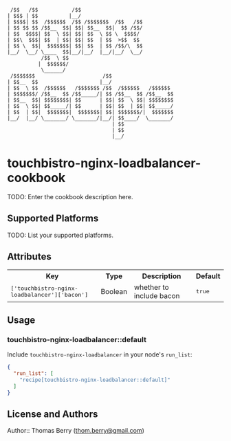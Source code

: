 ```
 /$$   /$$           /$$                              
| $$$ | $$          |__/                              
| $$$$| $$  /$$$$$$  /$$ /$$$$$$$  /$$   /$$          
| $$ $$ $$ /$$__  $$| $$| $$__  $$|  $$ /$$/          
| $$  $$$$| $$  \ $$| $$| $$  \ $$ \  $$$$/           
| $$\  $$$| $$  | $$| $$| $$  | $$  >$$  $$           
| $$ \  $$|  $$$$$$$| $$| $$  | $$ /$$/\  $$          
|__/  \__/ \____  $$|__/|__/  |__/|__/  \__/          
           /$$  \ $$                                  
          |  $$$$$$/                                  
           \______/                                   
 /$$$$$$$                      /$$                    
| $$__  $$                    |__/                    
| $$  \ $$  /$$$$$$   /$$$$$$$ /$$  /$$$$$$   /$$$$$$ 
| $$$$$$$/ /$$__  $$ /$$_____/| $$ /$$__  $$ /$$__  $$
| $$__  $$| $$$$$$$$| $$      | $$| $$  \ $$| $$$$$$$$
| $$  \ $$| $$_____/| $$      | $$| $$  | $$| $$_____/
| $$  | $$|  $$$$$$$|  $$$$$$$| $$| $$$$$$$/|  $$$$$$$
|__/  |__/ \_______/ \_______/|__/| $$____/  \_______/
                                  | $$                
                                  | $$                
                                  |__/                
```

# touchbistro-nginx-loadbalancer-cookbook

TODO: Enter the cookbook description here.

## Supported Platforms

TODO: List your supported platforms.

## Attributes

<table>
  <tr>
    <th>Key</th>
    <th>Type</th>
    <th>Description</th>
    <th>Default</th>
  </tr>
  <tr>
    <td><tt>['touchbistro-nginx-loadbalancer']['bacon']</tt></td>
    <td>Boolean</td>
    <td>whether to include bacon</td>
    <td><tt>true</tt></td>
  </tr>
</table>

## Usage

### touchbistro-nginx-loadbalancer::default

Include `touchbistro-nginx-loadbalancer` in your node's `run_list`:

```json
{
  "run_list": [
    "recipe[touchbistro-nginx-loadbalancer::default]"
  ]
}
```

## License and Authors

Author:: Thomas Berry (thom.berry@gmail.com)

